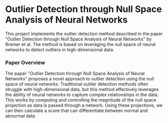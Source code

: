 # Outlier Detection through Null Space Analysis of Neural Networks

This project implements the outlier detection method described in the paper "Outlier Detection through Null Space Analysis of Neural Networks" by Bremer et al. The method is based on leveraging the null space of neural networks to detect outliers in high-dimensional data.

### Paper Overview

The paper "Outlier Detection through Null Space Analysis of Neural Networks" proposes a novel approach to outlier detection using the null space of neural networks. Traditional outlier detection methods often struggle with high-dimensional data, but this method effectively leverages the ability of neural networks to capture complex relationships in the data. This works by computing and controlling the magnitude of the null space projection as data is passed through a network. Using these projections, we can then calculate a score that can differentiate between normal and abnormal data
